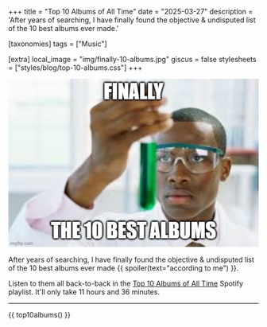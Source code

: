 +++
title = "Top 10 Albums of All Time"
date = "2025-03-27"
description = 'After years of searching, I have finally found the objective & undisputed list of the 10 best albums ever made.'

[taxonomies]
tags = ["Music"]

[extra]
local_image = "img/finally-10-albums.jpg"
giscus = false
stylesheets = ["styles/blog/top-10-albums.css"]
+++

![finally, the 10 best albums](/img/finally-10-albums.jpg)

After years of searching, I have finally found the objective & undisputed list of the 10 best albums ever made {{ spoiler(text="according to me") }}.

Listen to them all back-to-back in the [Top 10 Albums of All Time](https://open.spotify.com/playlist/07JRBdNwXCANN3CZB8LHyD) Spotify playlist. It'll only take 11 hours and 36 minutes.

---

{{ top10albums() }}

